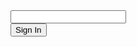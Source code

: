   <div className="relative mr-4 md:w-full lg:w-full xl:w-1/2 w-2/4">
                            <input
                                    type="text"
                                    id="hero-field"
                                    className="w-full bg-white rounded
                                    border bg-opacity-50 border-white
                                    focus:ring-2 focus:ring-red-200
                                    focus:bg-white focus:border-red-500
                                    text-base outline-none text-gray-700
                                    py-1 px-3 leading-8 transition-colors
                                    duration-200 ease-in-out"
                                />
                            </div>
                            <button
                                className="inline-flex
                            text-white border-2
                            border-red-500 py-2 px-6 focus:outline-none
                            hover:bg-red-600 rounded text-lg font-semibold"
                            >
                                Sign In
                            </button>